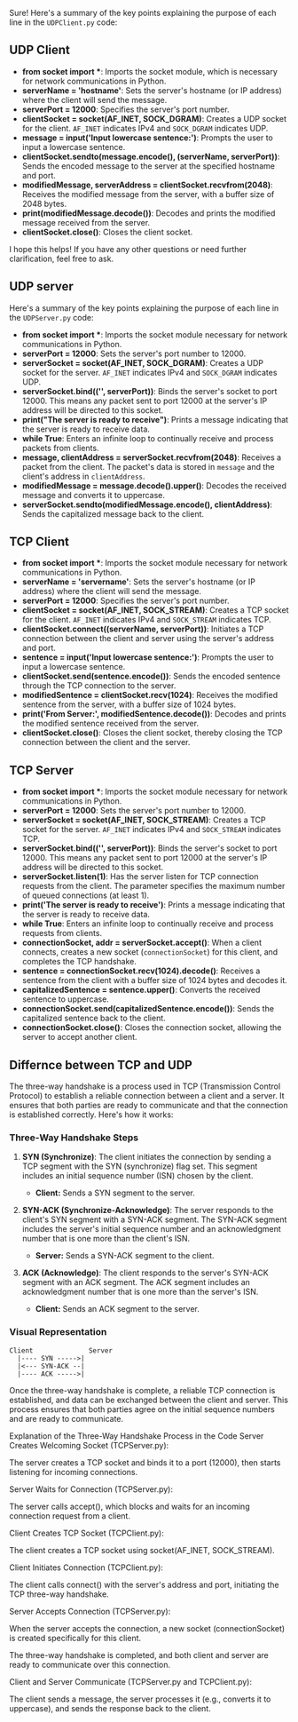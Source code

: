 Sure! Here's a summary of the key points explaining the purpose of each line in the `UDPClient.py` code:
## UDP Client
- **from socket import \***: Imports the socket module, which is necessary for network communications in Python.
- **serverName = 'hostname'**: Sets the server's hostname (or IP address) where the client will send the message.
- **serverPort = 12000**: Specifies the server's port number.
- **clientSocket = socket(AF_INET, SOCK_DGRAM)**: Creates a UDP socket for the client. `AF_INET` indicates IPv4 and `SOCK_DGRAM` indicates UDP.
- **message = input('Input lowercase sentence:')**: Prompts the user to input a lowercase sentence.
- **clientSocket.sendto(message.encode(), (serverName, serverPort))**: Sends the encoded message to the server at the specified hostname and port.
- **modifiedMessage, serverAddress = clientSocket.recvfrom(2048)**: Receives the modified message from the server, with a buffer size of 2048 bytes.
- **print(modifiedMessage.decode())**: Decodes and prints the modified message received from the server.
- **clientSocket.close()**: Closes the client socket.

I hope this helps! If you have any other questions or need further clarification, feel free to ask.

## UDP server
Here's a summary of the key points explaining the purpose of each line in the `UDPServer.py` code:

- **from socket import \***: Imports the socket module necessary for network communications in Python.
- **serverPort = 12000**: Sets the server's port number to 12000.
- **serverSocket = socket(AF_INET, SOCK_DGRAM)**: Creates a UDP socket for the server. `AF_INET` indicates IPv4 and `SOCK_DGRAM` indicates UDP.
- **serverSocket.bind(('', serverPort))**: Binds the server's socket to port 12000. This means any packet sent to port 12000 at the server's IP address will be directed to this socket.
- **print("The server is ready to receive")**: Prints a message indicating that the server is ready to receive data.
- **while True**: Enters an infinite loop to continually receive and process packets from clients.
- **message, clientAddress = serverSocket.recvfrom(2048)**: Receives a packet from the client. The packet's data is stored in `message` and the client's address in `clientAddress`.
- **modifiedMessage = message.decode().upper()**: Decodes the received message and converts it to uppercase.
- **serverSocket.sendto(modifiedMessage.encode(), clientAddress)**: Sends the capitalized message back to the client.

## TCP Client

- **from socket import \***: Imports the socket module necessary for network communications in Python.
- **serverName = 'servername'**: Sets the server's hostname (or IP address) where the client will send the message.
- **serverPort = 12000**: Specifies the server's port number.
- **clientSocket = socket(AF_INET, SOCK_STREAM)**: Creates a TCP socket for the client. `AF_INET` indicates IPv4 and `SOCK_STREAM` indicates TCP.
- **clientSocket.connect((serverName, serverPort))**: Initiates a TCP connection between the client and server using the server's address and port.
- **sentence = input('Input lowercase sentence:')**: Prompts the user to input a lowercase sentence.
- **clientSocket.send(sentence.encode())**: Sends the encoded sentence through the TCP connection to the server.
- **modifiedSentence = clientSocket.recv(1024)**: Receives the modified sentence from the server, with a buffer size of 1024 bytes.
- **print('From Server:', modifiedSentence.decode())**: Decodes and prints the modified sentence received from the server.
- **clientSocket.close()**: Closes the client socket, thereby closing the TCP connection between the client and the server.

## TCP Server

- **from socket import \***: Imports the socket module necessary for network communications in Python.
- **serverPort = 12000**: Sets the server's port number to 12000.
- **serverSocket = socket(AF_INET, SOCK_STREAM)**: Creates a TCP socket for the server. `AF_INET` indicates IPv4 and `SOCK_STREAM` indicates TCP.
- **serverSocket.bind(('', serverPort))**: Binds the server's socket to port 12000. This means any packet sent to port 12000 at the server's IP address will be directed to this socket.
- **serverSocket.listen(1)**: Has the server listen for TCP connection requests from the client. The parameter specifies the maximum number of queued connections (at least 1).
- **print('The server is ready to receive')**: Prints a message indicating that the server is ready to receive data.
- **while True**: Enters an infinite loop to continually receive and process requests from clients.
- **connectionSocket, addr = serverSocket.accept()**: When a client connects, creates a new socket (`connectionSocket`) for this client, and completes the TCP handshake.
- **sentence = connectionSocket.recv(1024).decode()**: Receives a sentence from the client with a buffer size of 1024 bytes and decodes it.
- **capitalizedSentence = sentence.upper()**: Converts the received sentence to uppercase.
- **connectionSocket.send(capitalizedSentence.encode())**: Sends the capitalized sentence back to the client.
- **connectionSocket.close()**: Closes the connection socket, allowing the server to accept another client.

## Differnce between TCP and UDP

The three-way handshake is a process used in TCP (Transmission Control Protocol) to establish a reliable connection between a client and a server. It ensures that both parties are ready to communicate and that the connection is established correctly. Here's how it works:

### **Three-Way Handshake Steps**

1. **SYN (Synchronize)**: The client initiates the connection by sending a TCP segment with the SYN (synchronize) flag set. This segment includes an initial sequence number (ISN) chosen by the client.
   - **Client:** Sends a SYN segment to the server.
   
2. **SYN-ACK (Synchronize-Acknowledge)**: The server responds to the client's SYN segment with a SYN-ACK segment. The SYN-ACK segment includes the server's initial sequence number and an acknowledgment number that is one more than the client's ISN.
   - **Server:** Sends a SYN-ACK segment to the client.
   
3. **ACK (Acknowledge)**: The client responds to the server's SYN-ACK segment with an ACK segment. The ACK segment includes an acknowledgment number that is one more than the server's ISN.
   - **Client:** Sends an ACK segment to the server.

### **Visual Representation**
```
Client              Server
  |---- SYN ----->|
  |<--- SYN-ACK --|
  |---- ACK ----->|
```

Once the three-way handshake is complete, a reliable TCP connection is established, and data can be exchanged between the client and server. This process ensures that both parties agree on the initial sequence numbers and are ready to communicate.

Explanation of the Three-Way Handshake Process in the Code
Server Creates Welcoming Socket (TCPServer.py):

The server creates a TCP socket and binds it to a port (12000), then starts listening for incoming connections.

Server Waits for Connection (TCPServer.py):

The server calls accept(), which blocks and waits for an incoming connection request from a client.

Client Creates TCP Socket (TCPClient.py):

The client creates a TCP socket using socket(AF_INET, SOCK_STREAM).

Client Initiates Connection (TCPClient.py):

The client calls connect() with the server's address and port, initiating the TCP three-way handshake.

Server Accepts Connection (TCPServer.py):

When the server accepts the connection, a new socket (connectionSocket) is created specifically for this client.

The three-way handshake is completed, and both client and server are ready to communicate over this connection.

Client and Server Communicate (TCPServer.py and TCPClient.py):

The client sends a message, the server processes it (e.g., converts it to uppercase), and sends the response back to the client.
